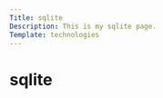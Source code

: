 ```yaml
---
Title: sqlite
Description: This is my sqlite page.
Template: technologies
---
```


sqlite
==========================